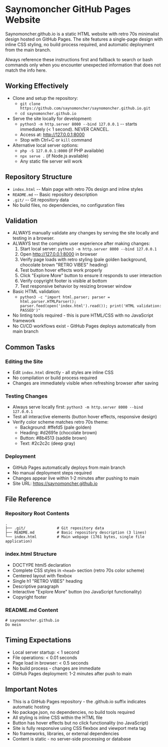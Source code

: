 # Saynomoncher GitHub Pages Website
Saynomoncher.github.io is a static HTML website with retro 70s minimalist design hosted on GitHub Pages. The site features a single-page design with inline CSS styling, no build process required, and automatic deployment from the main branch.

Always reference these instructions first and fallback to search or bash commands only when you encounter unexpected information that does not match the info here.

## Working Effectively
- Clone and setup the repository:
  - `git clone https://github.com/saynomoncher/saynomoncher.github.io.git`
  - `cd saynomoncher.github.io`
- Serve the site locally for development:
  - `python3 -m http.server 8000 --bind 127.0.0.1` -- starts immediately (< 1 second). NEVER CANCEL.
  - Access at: http://127.0.0.1:8000
  - Stop with Ctrl+C or `kill` command
- Alternative local server options:
  - `php -S 127.0.0.1:8000` (if PHP available)
  - `npx serve .` (if Node.js available)
  - Any static file server will work

## Repository Structure
- `index.html` -- Main page with retro 70s design and inline styles
- `README.md` -- Basic repository description
- `.git/` -- Git repository data
- No build files, no dependencies, no configuration files

## Validation
- ALWAYS manually validate any changes by serving the site locally and testing in a browser.
- ALWAYS test the complete user experience after making changes:
  1. Start local server: `python3 -m http.server 8000 --bind 127.0.0.1`
  2. Open http://127.0.0.1:8000 in browser
  3. Verify page loads with retro styling (pale golden background, chocolate brown "RETRO VIBES" heading)
  4. Test button hover effects work properly
  5. Click "Explore More" button to ensure it responds to user interaction
  6. Verify copyright footer is visible at bottom
  7. Test responsive behavior by resizing browser window
- Basic HTML validation:
  - `python3 -c "import html.parser; parser = html.parser.HTMLParser(); parser.feed(open('index.html').read()); print('HTML validation: PASSED')"`
- No linting tools required - this is pure HTML/CSS with no JavaScript framework
- No CI/CD workflows exist - GitHub Pages deploys automatically from main branch

## Common Tasks

### Editing the Site
- Edit `index.html` directly - all styles are inline CSS
- No compilation or build process required
- Changes are immediately visible when refreshing browser after saving

### Testing Changes
- Always serve locally first: `python3 -m http.server 8000 --bind 127.0.0.1`
- Test all interactive elements (button hover effects, responsive design)
- Verify color scheme matches retro 70s theme:
  - Background: #ffefd5 (pale golden)
  - Heading: #d2691e (chocolate brown) 
  - Button: #8b4513 (saddle brown)
  - Text: #2c2c2c (deep gray)

### Deployment
- GitHub Pages automatically deploys from main branch
- No manual deployment steps required
- Changes appear live within 1-2 minutes after pushing to main
- Site URL: https://saynomoncher.github.io

## File Reference

### Repository Root Contents
```
.
├── .git/              # Git repository data
├── README.md          # Basic repository description (3 lines)
└── index.html         # Main webpage (1761 bytes, single file application)
```

### index.html Structure
- DOCTYPE html5 declaration
- Complete CSS styles in `<head>` section (retro 70s color scheme)
- Centered layout with flexbox
- Single h1 "RETRO VIBES" heading
- Descriptive paragraph
- Interactive "Explore More" button (no JavaScript functionality)
- Copyright footer

### README.md Content
```
# saynomoncher.github.io
Do mein
```

## Timing Expectations
- Local server startup: < 1 second
- File operations: < 0.01 seconds  
- Page load in browser: < 0.5 seconds
- No build process - changes are immediate
- GitHub Pages deployment: 1-2 minutes after push to main

## Important Notes
- This is a GitHub Pages repository - the .github.io suffix indicates automatic hosting
- No package.json, no dependencies, no build tools required
- All styling is inline CSS within the HTML file
- Button has hover effects but no click functionality (no JavaScript)
- Site is fully responsive using CSS flexbox and viewport meta tag
- No frameworks, libraries, or external dependencies
- Content is static - no server-side processing or database
